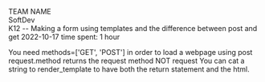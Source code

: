 TEAM NAME  
SoftDev  
K12 -- Making a form using templates and the difference between post and get
2022-10-17
time spent: 1 hour

You need methods=['GET', 'POST'] in order to load a webpage using post
request.method returns the request method NOT request
You can cat a string to render_template to have both the return statement and the html.
